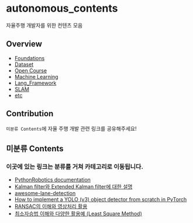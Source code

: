 # autonomous_contents
자율주행 개발자를 위한 컨텐츠 모음

## Overview

- [Foundations](https://github.com/msc9533/awesome_autonomous_vehicle_contents/blob/master/Foundation/Foundation.md)
- [Dataset](https://github.com/msc9533/awesome_autonomous_vehicle_contents/blob/master/Dataset/dataset.md)
- [Open Course](https://github.com/msc9533/awesome_autonomous_vehicle_contents/blob/master/Open_Courses/open_courses.md)
- [Machine Learning](https://github.com/msc9533/awesome_autonomous_vehicle_contents/blob/master/Machine_Learning/Machine_Learning.md)
- [Lang_Framework](https://github.com/msc9533/awesome_autonomous_vehicle_contents/blob/master/Lang_FrameWork/lang_framework.md)
- [SLAM](https://github.com/msc9533/awesome_autonomous_vehicle_contents/blob/master/SLAM/slam.md)
- [etc](https://github.com/msc9533/awesome_autonomous_vehicle_contents/blob/master/etc/etc.md)

## Contribution

`미분류 Contents`에 자율 주행 개발 관련 링크를 공유해주세요!

## 미분류 Contents

### 이곳에 있는 링크는 분류를 거쳐 카테고리로 이동됩니다.

- [PythonRobotics documentation](https://pythonrobotics.readthedocs.io/en/latest/)
- [Kalman filter와 Extended Kalman filter에 대한 설명](http://jinyongjeong.github.io/2017/02/14/lec03_kalman_filter_and_EKF/)
- [awesome-lane-detection](https://github.com/amusi/awesome-lane-detection)
- [How to implement a YOLO (v3) object detector from scratch in PyTorch](https://blog.paperspace.com/how-to-implement-a-yolo-object-detector-in-pytorch/)
- [RANSAC의 이해와 영상처리 활용](https://darkpgmr.tistory.com/61)
- [최소자승법 이해와 다양한 활용예 (Least Square Method)](https://darkpgmr.tistory.com/56)
